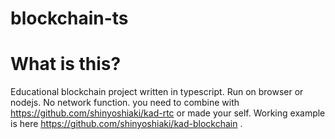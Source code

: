 # blockchain-ts

# What is this?
Educational blockchain project written in typescript.
Run on browser or nodejs.
No network function. you need to combine with https://github.com/shinyoshiaki/kad-rtc or made your self.
Working example is here https://github.com/shinyoshiaki/kad-blockchain .
